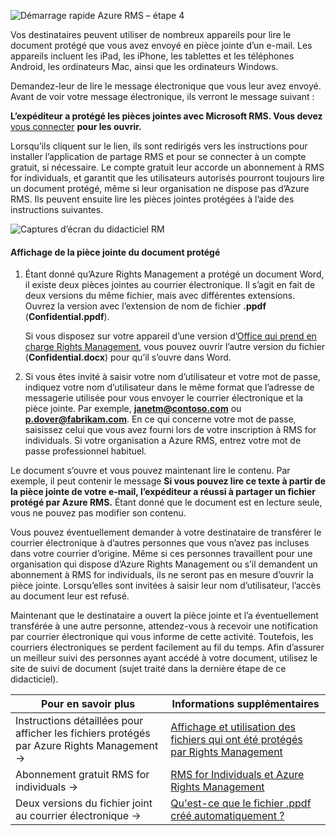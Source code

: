 ![Démarrage rapide Azure RMS – étape 4](../media/AzRMS_QuickStartSteps4.PNG)

Vos destinataires peuvent utiliser de nombreux appareils pour lire le document protégé que vous avez envoyé en pièce jointe d’un e-mail. Les appareils incluent les iPad, les iPhone, les tablettes et les téléphones Android, les ordinateurs Mac, ainsi que les ordinateurs Windows.

Demandez-leur de lire le message électronique que vous leur avez envoyé. Avant de voir votre message électronique, ils verront le message suivant :

**L’expéditeur a protégé les pièces jointes avec Microsoft RMS. Vous devez** [vous connecter](http://aka.ms/rms)
      **pour les ouvrir.**

Lorsqu’ils cliquent sur le lien, ils sont redirigés vers les instructions pour installer l’application de partage RMS et pour se connecter à un compte gratuit, si nécessaire. Le compte gratuit leur accorde un abonnement à RMS for individuals, et garantit que les utilisateurs autorisés pourront toujours lire un document protégé, même si leur organisation ne dispose pas d’Azure RMS. Ils peuvent ensuite lire les pièces jointes protégées à l’aide des instructions suivantes.

![Captures d’écran du didacticiel RM](../media/AzRMS_Tutorial_4_Screenshots.png)

#### Affichage de la pièce jointe du document protégé

1.  Étant donné qu’Azure Rights Management a protégé un document Word, il existe deux pièces jointes au courrier électronique. Il s’agit en fait de deux versions du même fichier, mais avec différentes extensions. Ouvrez la version avec l’extension de nom de fichier **.ppdf** (**Confidential.ppdf**).

    Si vous disposez sur votre appareil d’une version d’[Office qui prend en charge Rights Management](https://technet.microsoft.com/library/dn655136.aspx), vous pouvez ouvrir l’autre version du fichier (**Confidential.docx**) pour qu’il s’ouvre dans Word.

2.  Si vous êtes invité à saisir votre nom d’utilisateur et votre mot de passe, indiquez votre nom d’utilisateur dans le même format que l’adresse de messagerie utilisée pour vous envoyer le courrier électronique et la pièce jointe. Par exemple, **janetm@contoso.com** ou **p.dover@fabrikam.com**. En ce qui concerne votre mot de passe, saisissez celui que vous avez fourni lors de votre inscription à RMS for individuals. Si votre organisation a Azure RMS, entrez votre mot de passe professionnel habituel.

Le document s’ouvre et vous pouvez maintenant lire le contenu. Par exemple, il peut contenir le message **Si vous pouvez lire ce texte à partir de la pièce jointe de votre e-mail, l’expéditeur a réussi à partager un fichier protégé par Azure RMS.** Étant donné que le document est en lecture seule, vous ne pouvez pas modifier son contenu.

Vous pouvez éventuellement demander à votre destinataire de transférer le courrier électronique à d’autres personnes que vous n’avez pas incluses dans votre courrier d’origine. Même si ces personnes travaillent pour une organisation qui dispose d’Azure Rights Management ou s’il demandent un abonnement à RMS for individuals, ils ne seront pas en mesure d’ouvrir la pièce jointe. Lorsqu’elles sont invitées à saisir leur nom d’utilisateur, l’accès au document leur est refusé.

Maintenant que le destinataire a ouvert la pièce jointe et l’a éventuellement transférée à une autre personne, attendez-vous à recevoir une notification par courrier électronique qui vous informe de cette activité. Toutefois, les courriers électroniques se perdent facilement au fil du temps. Afin d’assurer un meilleur suivi des personnes ayant accédé à votre document, utilisez le site de suivi de document (sujet traité dans la dernière étape de ce didacticiel).

|Pour en savoir plus|Informations supplémentaires|
|--------------------------------|--------------------------|
|Instructions détaillées pour afficher les fichiers protégés par Azure Rights Management   →|[Affichage et utilisation des fichiers qui ont été protégés par Rights Management](../rms-client/sharing-app-view-use-files.md)|
|Abonnement gratuit RMS for individuals   →|[RMS for Individuals et Azure Rights Management](../understand-explore/rms-for-individuals.md)|
|Deux versions du fichier joint au courrier électronique   →|[Qu'est-ce que le fichier .ppdf créé automatiquement ?](../rms-client/sharing-app-dialog-box.md)|



<!--HONumber=Jun16_HO4-->


